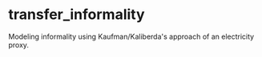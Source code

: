 # transfer_informality
Modeling informality using Kaufman/Kaliberda's approach of an electricity proxy.
